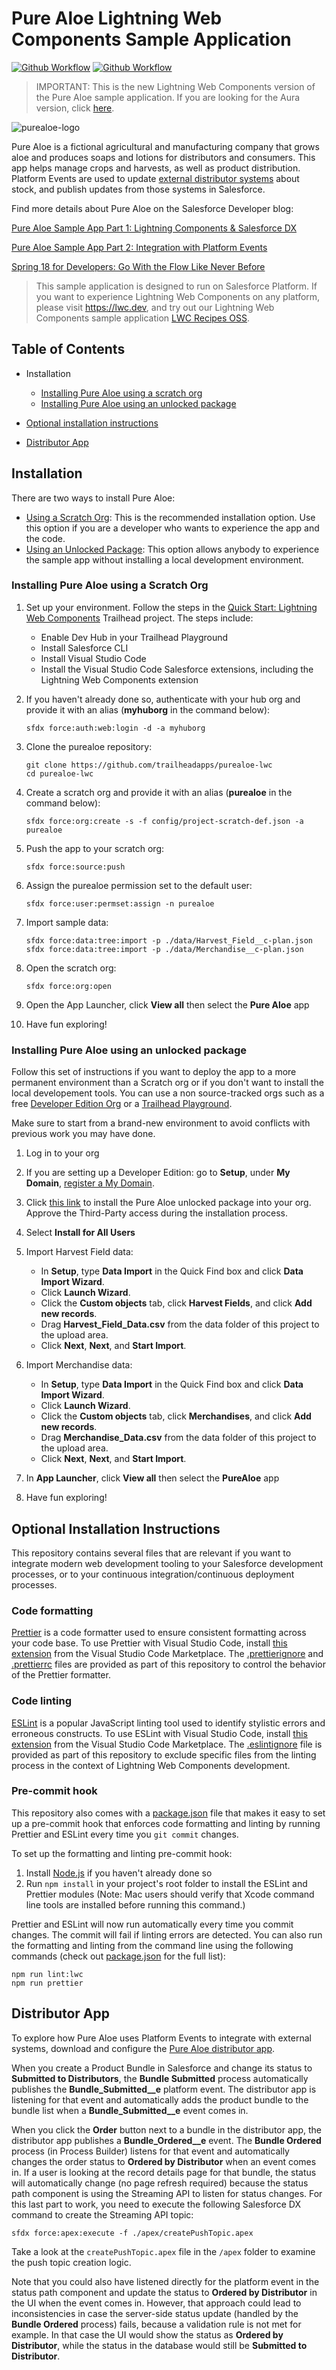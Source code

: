 # Pure Aloe Lightning Web Components Sample Application

[![Github Workflow](<https://github.com/trailheadapps/purealoe-lwc/workflows/Salesforce%20DX%20(scratch%20org)/badge.svg?branch=master>)](https://github.com/trailheadapps/purealoe-lwc/actions?query=workflow%3A%22Salesforce+DX+%28scratch+org%29%22) [![Github Workflow](<https://github.com/trailheadapps/purealoe-lwc/workflows/Salesforce%20DX%20(packaging)/badge.svg?branch=master>)](https://github.com/trailheadapps/purealoe-lwc/actions?query=workflow%3A%22Salesforce+DX+%28packaging%29%22)

> IMPORTANT: This is the new Lightning Web Components version of the Pure Aloe sample application. If you are looking for the Aura version, click [here](https://github.com/trailheadapps/purealoe).

![purealoe-logo](purealoe-logo.png)

Pure Aloe is a fictional agricultural and manufacturing company that grows aloe and produces soaps and lotions for distributors and consumers. This app helps manage crops and harvests, as well as product distribution. Platform Events are used to update [external distributor systems](https://github.com/trailheadapps/purealoe-distributor) about stock, and publish updates from those systems in Salesforce.

Find more details about Pure Aloe on the Salesforce Developer blog:

[Pure Aloe Sample App Part 1: Lightning Components & Salesforce DX](https://developer.salesforce.com/blogs/2017/11/pure-aloe-sample-application-part-1-lightning-components-salesforce-dx.html)

[Pure Aloe Sample App Part 2: Integration with Platform Events](https://developer.salesforce.com/blogs/2017/11/pure-aloe-sample-app-part-2-integration-platform-events.html)

[Spring 18 for Developers: Go With the Flow Like Never Before](https://developer.salesforce.com/blogs/2018/01/spring-18-for-developers-flow.html)

> This sample application is designed to run on Salesforce Platform. If you want to experience Lightning Web Components on any platform, please visit https://lwc.dev, and try out our Lightning Web Components sample application [LWC Recipes OSS](https://github.com/trailheadapps/lwc-recipes-oss).

## Table of Contents

-   Installation

    -   [Installing Pure Aloe using a scratch org](#installing-pure-aloe-using-a-scratch-org)
    -   [Installing Pure Aloe using an unlocked package](#installing-pure-aloe-using-an-unlocked-package)

-   [Optional installation instructions](#optional-installation-instructions)

-   [Distributor App](#distributor-app)

## Installation

There are two ways to install Pure Aloe:

-   [Using a Scratch Org](#installing-pure-aloe-using-a-scratch-org): This is the recommended installation option. Use this option if you are a developer who wants to experience the app and the code.
-   [Using an Unlocked Package](#installing-pure-aloe-using-an-unlocked-package): This option allows anybody to experience the sample app without installing a local development environment.

### Installing Pure Aloe using a Scratch Org

1. Set up your environment. Follow the steps in the [Quick Start: Lightning Web Components](https://trailhead.salesforce.com/content/learn/projects/quick-start-lightning-web-components/) Trailhead project. The steps include:

    - Enable Dev Hub in your Trailhead Playground
    - Install Salesforce CLI
    - Install Visual Studio Code
    - Install the Visual Studio Code Salesforce extensions, including the Lightning Web Components extension

1. If you haven't already done so, authenticate with your hub org and provide it with an alias (**myhuborg** in the command below):

    ```
    sfdx force:auth:web:login -d -a myhuborg
    ```

1. Clone the purealoe repository:

    ```
    git clone https://github.com/trailheadapps/purealoe-lwc
    cd purealoe-lwc
    ```

1. Create a scratch org and provide it with an alias (**purealoe** in the command below):

    ```
    sfdx force:org:create -s -f config/project-scratch-def.json -a purealoe
    ```

1. Push the app to your scratch org:

    ```
    sfdx force:source:push
    ```

1. Assign the purealoe permission set to the default user:

    ```
    sfdx force:user:permset:assign -n purealoe
    ```

1. Import sample data:

    ```
    sfdx force:data:tree:import -p ./data/Harvest_Field__c-plan.json
    sfdx force:data:tree:import -p ./data/Merchandise__c-plan.json
    ```

1. Open the scratch org:

    ```
    sfdx force:org:open
    ```

1. Open the App Launcher, click **View all** then select the **Pure Aloe** app

1. Have fun exploring!

### Installing Pure Aloe using an unlocked package

Follow this set of instructions if you want to deploy the app to a more permanent environment than a Scratch org or if you don't want to install the local developement tools. You can use a non source-tracked orgs such as a free [Developer Edition Org](https://developer.salesforce.com/signup) or a [Trailhead Playground](https://trailhead.salesforce.com/).

Make sure to start from a brand-new environment to avoid conflicts with previous work you may have done.

1. Log in to your org

1. If you are setting up a Developer Edition: go to **Setup**, under **My Domain**, [register a My Domain](https://help.salesforce.com/articleView?id=domain_name_setup.htm&type=5).

1. Click [this link](https://login.salesforce.com/packaging/installPackage.apexp?p0=04tB0000000Azj5IAC) to install the Pure Aloe unlocked package into your org. Approve the Third-Party access during the installation process.

1. Select **Install for All Users**

1. Import Harvest Field data:

    - In **Setup**, type **Data Import** in the Quick Find box and click **Data Import Wizard**.
    - Click **Launch Wizard**.
    - Click the **Custom objects** tab, click **Harvest Fields**, and click **Add new records**.
    - Drag **Harvest_Field_Data.csv** from the data folder of this project to the upload area.
    - Click **Next**, **Next**, and **Start Import**.

1. Import Merchandise data:

    - In **Setup**, type **Data Import** in the Quick Find box and click **Data Import Wizard**.
    - Click **Launch Wizard**.
    - Click the **Custom objects** tab, click **Merchandises**, and click **Add new records**.
    - Drag **Merchandise_Data.csv** from the data folder of this project to the upload area.
    - Click **Next**, **Next**, and **Start Import**.

1. In **App Launcher**, click **View all** then select the **PureAloe** app

1. Have fun exploring!

## Optional Installation Instructions

This repository contains several files that are relevant if you want to integrate modern web development tooling to your Salesforce development processes, or to your continuous integration/continuous deployment processes.

### Code formatting

[Prettier](https://prettier.io 'https://prettier.io/') is a code formatter used to ensure consistent formatting across your code base. To use Prettier with Visual Studio Code, install [this extension](https://marketplace.visualstudio.com/items?itemName=esbenp.prettier-vscode) from the Visual Studio Code Marketplace. The [.prettierignore](/.prettierignore) and [.prettierrc](/.prettierrc) files are provided as part of this repository to control the behavior of the Prettier formatter.

### Code linting

[ESLint](https://eslint.org/) is a popular JavaScript linting tool used to identify stylistic errors and erroneous constructs. To use ESLint with Visual Studio Code, install [this extension](https://marketplace.visualstudio.com/items?itemName=salesforce.salesforcedx-vscode-lwc) from the Visual Studio Code Marketplace. The [.eslintignore](/.eslintignore) file is provided as part of this repository to exclude specific files from the linting process in the context of Lightning Web Components development.

### Pre-commit hook

This repository also comes with a [package.json](./package.json) file that makes it easy to set up a pre-commit hook that enforces code formatting and linting by running Prettier and ESLint every time you `git commit` changes.

To set up the formatting and linting pre-commit hook:

1. Install [Node.js](https://nodejs.org) if you haven't already done so
2. Run `npm install` in your project's root folder to install the ESLint and Prettier modules (Note: Mac users should verify that Xcode command line tools are installed before running this command.)

Prettier and ESLint will now run automatically every time you commit changes. The commit will fail if linting errors are detected. You can also run the formatting and linting from the command line using the following commands (check out [package.json](./package.json) for the full list):

```
npm run lint:lwc
npm run prettier
```

## Distributor App

To explore how Pure Aloe uses Platform Events to integrate with external systems, download and configure the [Pure Aloe distributor app](https://github.com/trailheadapps/purealoe-distributor).

When you create a Product Bundle in Salesforce and change its status to **Submitted to Distributors**, the **Bundle Submitted** process automatically publishes the **Bundle_Submitted\_\_e** platform event. The distributor app is listening for that event and automatically adds the product bundle to the bundle list when a **Bundle_Submitted\_\_e** event comes in.

When you click the **Order** button next to a bundle in the distributor app, the distributor app publishes a **Bundle_Ordered\_\_e** event. The **Bundle Ordered** process (in Process Builder) listens for that event and automatically changes the order status to **Ordered by Distributor** when an event comes in. If a user is looking at the record details page for that bundle, the status will automatically change (no page refresh required) because the status path component is using the Streaming API to listen for status changes. For this last part to work, you need to execute the following Salesforce DX command to create the Streaming API topic:

```
sfdx force:apex:execute -f ./apex/createPushTopic.apex
```

Take a look at the `createPushTopic.apex` file in the `/apex` folder to examine the push topic creation logic.

Note that you could also have listened directly for the platform event in the status path component and update the status to **Ordered by Distributor** in the UI when the event comes in. However, that approach could lead to inconsistencies in case the server-side status update (handled by the **Bundle Ordered** process) fails, because a validation rule is not met for example. In that case the UI would show the status as **Ordered by Distributor**, while the status in the database would still be **Submitted to Distributor**.

